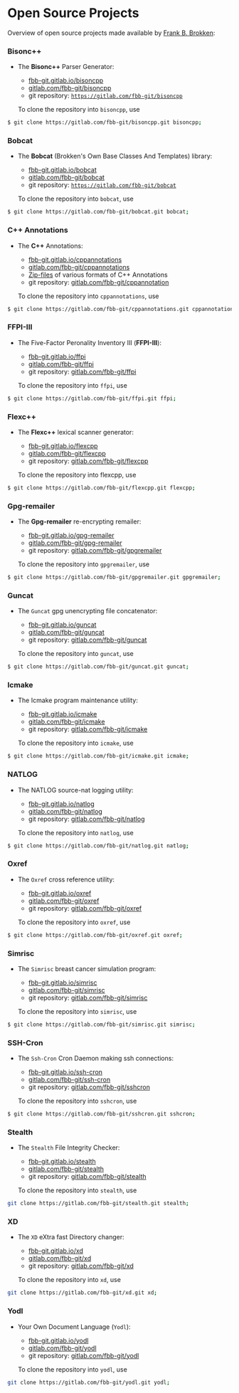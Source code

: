 # Open Source Projects

Overview of open source projects made available by [Frank B. Brokken](mailto:f.b.brokken@rug.nl):

### Bisonc++
+ The __Bisonc++__ Parser Generator:
    + [fbb-git.gitlab.io/bisoncpp](https://fbb-git.gitlab.io/bisoncpp/)
    + [gitlab.com/fbb-git/bisoncpp](https://gitlab.com/fbb-git/bisoncpp/)
    + git repository: [`https://gitlab.com/fbb-git/bisoncpp`](https://gitlab.com/fbb-git/bisoncpp)

    To clone the repository into `bisoncpp`, use 
```bash
$ git clone https://gitlab.com/fbb-git/bisoncpp.git bisoncpp;
```

### Bobcat
+ The __Bobcat__ (Brokken's Own Base Classes And Templates) library:
    + [fbb-git.gitlab.io/bobcat](https://fbb-git.gitlab.io/bobcat/)
    + [gitlab.com/fbb-git/bobcat](https://gitlab.com/fbb-git/bobcat/)
    + git repository: [`https://gitlab.com/fbb-git/bobcat`](https://gitlab.com/fbb-git/bobcat)

    To clone the repository into `bobcat`, use 
```bash
$ git clone https://gitlab.com/fbb-git/bobcat.git bobcat;
```

### C++ Annotations
+ The __C++__ Annotations:
    + [fbb-git.gitlab.io/cppannotations](https://fbb-git.gitlab.io/cppannotations/)
    + [gitlab.com/fbb-git/cppannotations](https://gitlab.com/fbb-git/cppannotations/)
    + [Zip-files](https://gitlab.com/fbb-git/cppannotations-zip/) of various formats of C++ Annotations
    + git repository: [gitlab.com/fbb-git/cppannotation](https://gitlab.com/fbb-git/cppannotation)

    To clone the repository into `cppannotations`, use 
```bash
$ git clone https://gitlab.com/fbb-git/cppannotations.git cppannotations;
```

### FFPI-III
+ The Five-Factor Peronality Inventory III (__FFPI-III__):
    + [fbb-git.gitlab.io/ffpi](https://fbb-git.gitlab.io/ffpi/)
    + [gitlab.com/fbb-git/ffpi](https://gitlab.com/fbb-git/ffpi/)
    + git repository: [gitlab.com/fbb-git/ffpi](https://gitlab.com/fbb-git/ffpi)

    To clone the repository into `ffpi`, use
```bash
$ git clone https://gitlab.com/fbb-git/ffpi.git ffpi;
```

### Flexc++
+ The __Flexc++__ lexical scanner generator:
    + [fbb-git.gitlab.io/flexcpp](https://fbb-git.gitlab.io/flexcpp/)
    + [gitlab.com/fbb-git/flexcpp](https://gitlab.com/fbb-git/flexcpp/)
    + git repository: [gitlab.com/fbb-git/flexcpp](https://gitlab.com/fbb-git/flexcpp)

    To clone the repository into flexcpp, use
```bash
$ git clone https://gitlab.com/fbb-git/flexcpp.git flexcpp;
```

### Gpg-remailer
+ The __Gpg-remailer__ re-encrypting remailer:
    + [fbb-git.gitlab.io/gpg-remailer](https://fbb-git.gitlab.io/gpg-remailer/)
    + [gitlab.com/fbb-git/gpg-remailer](https://gitlab.com/fbb-git/gpg-remailer/)
    + git repository: [gitlab.com/fbb-git/gpgremailer](https://gitlab.com/fbb-git/gpgremailer)

    To clone the repository into `gpgremailer`, use
```bash
$ git clone https://gitlab.com/fbb-git/gpgremailer.git gpgremailer;
```

### Guncat
+ The `Guncat` gpg unencrypting file concatenator:
    + [fbb-git.gitlab.io/guncat](https://fbb-git.gitlab.io/guncat/)
    + [gitlab.com/fbb-git/guncat](https://gitlab.com/fbb-git/guncat/)
    + git repository: [gitlab.com/fbb-git/guncat](https://gitlab.com/fbb-git/guncat)

    To clone the repository into `guncat`, use
```bash
$ git clone https://gitlab.com/fbb-git/guncat.git guncat;
```

### Icmake
+ The Icmake program maintenance utility:
    + [fbb-git.gitlab.io/icmake](https://fbb-git.gitlab.io/icmake/)
    + [gitlab.com/fbb-git/icmake](https://gitlab.com/fbb-git/icmake/)
    + git repository: [gitlab.com/fbb-git/icmake](https://gitlab.com/fbb-git/icmake)

    To clone the repository into `icmake`, use
```bash
$ git clone https://gitlab.com/fbb-git/icmake.git icmake;
```

### NATLOG
+ The NATLOG source-nat logging utility:
    + [fbb-git.gitlab.io/natlog](https://fbb-git.gitlab.io/natlog/)
    + [gitlab.com/fbb-git/natlog](https://gitlab.com/fbb-git/natlog/)
    + git repository: [gitlab.com/fbb-git/natlog](https://gitlab.com/fbb-git/natlog)

    To clone the repository into `natlog`, use
```bash
$ git clone https://gitlab.com/fbb-git/natlog.git natlog;
```

### Oxref
+ The `Oxref` cross reference utility:
    + [fbb-git.gitlab.io/oxref](https://fbb-git.gitlab.io/oxref/)
    + [gitlab.com/fbb-git/oxref](https://gitlab.com/fbb-git/oxref/)
    + git repository: [gitlab.com/fbb-git/oxref](https://gitlab.com/fbb-git/oxref)

    To clone the repository into `oxref`, use
```bash
$ git clone https://gitlab.com/fbb-git/oxref.git oxref;
```

### Simrisc
+ The `Simrisc` breast cancer simulation program:
    + [fbb-git.gitlab.io/simrisc](https://fbb-git.gitlab.io/simrisc/)
    + [gitlab.com/fbb-git/simrisc](https://gitlab.com/fbb-git/simrisc/)
    + git repository: [gitlab.com/fbb-git/simrisc](https://gitlab.com/fbb-git/simrisc)

    To clone the repository into `simrisc`, use
```bash
$ git clone https://gitlab.com/fbb-git/simrisc.git simrisc;
```


### SSH-Cron
+ The `Ssh-Cron` Cron Daemon making ssh connections:
    + [fbb-git.gitlab.io/ssh-cron](https://fbb-git.gitlab.io/ssh-cron/)
    + [gitlab.com/fbb-git/ssh-cron](https://gitlab.com/fbb-git/ssh-cron/)
    + git repository: [gitlab.com/fbb-git/sshcron](https://gitlab.com/fbb-git/sshcron)

    To clone the repository into `sshcron`, use
```bash
$ git clone https://gitlab.com/fbb-git/sshcron.git sshcron;
```


### Stealth
+ The `Stealth` File Integrity Checker:
    + [fbb-git.gitlab.io/stealth](https://fbb-git.gitlab.io/stealth/)
    + [gitlab.com/fbb-git/stealth](https://gitlab.com/fbb-git/stealth/)
    + git repository: [gitlab.com/fbb-git/stealth](https://gitlab.com/fbb-git/stealth)

    To clone the repository into `stealth`, use
```bash    
git clone https://gitlab.com/fbb-git/stealth.git stealth;
```

### XD
+ The `XD` eXtra fast Directory changer:
    + [fbb-git.gitlab.io/xd](https://fbb-git.gitlab.io/xd/)
    + [gitlab.com/fbb-git/xd](https://gitlab.com/fbb-git/xd/)
    + git repository: [gitlab.com/fbb-git/xd](https://gitlab.com/fbb-git/xd)

    To clone the repository into `xd`, use
```bash
git clone https://gitlab.com/fbb-git/xd.git xd;
```

### Yodl
+ Your Own Document Language (`Yodl`):
    + [fbb-git.gitlab.io/yodl](https://fbb-git.gitlab.io/yodl/)
    + [gitlab.com/fbb-git/yodl](https://gitlab.com/fbb-git/yodl/)
    + git repository: [gitlab.com/fbb-git/yodl](https://gitlab.com/fbb-git/yodl)

    To clone the repository into `yodl`, use
```bash
git clone https://gitlab.com/fbb-git/yodl.git yodl;
```
